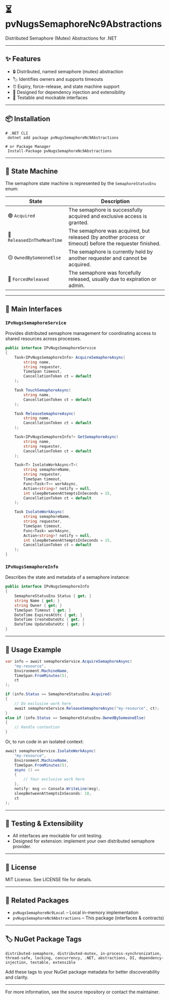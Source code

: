 # ⏳ pvNugsSemaphoreNc9Abstractions

Distributed Semaphore (Mutex) Abstractions for .NET

---

## ✨ Features

- 🔒 Distributed, named semaphore (mutex) abstraction
- 🏷️ Identifies owners and supports timeouts
- ⏰ Expiry, force-release, and state machine support
- 🧩 Designed for dependency injection and extensibility
- 🧪 Testable and mockable interfaces

---

## 📦 Installation

```shell
# .NET CLI
 dotnet add package pvNugsSemaphoreNc9Abstractions

# or Package Manager
 Install-Package pvNugsSemaphoreNc9Abstractions
```

---

## 🚦 State Machine

The semaphore state machine is represented by the `SemaphoreStatusEnu` enum:

| State                  | Description                                                                 |
|------------------------|-----------------------------------------------------------------------------|
| 🟢 `Acquired`          | The semaphore is successfully acquired and exclusive access is granted.      |
| 🔄 `ReleasedInTheMeanTime` | The semaphore was acquired, but released (by another process or timeout) before the requester finished. |
| 🟡 `OwnedBySomeoneElse`| The semaphore is currently held by another requester and cannot be acquired. |
| 🔴 `ForcedReleased`    | The semaphore was forcefully released, usually due to expiration or admin.   |

---

## 🧩 Main Interfaces

### `IPvNugsSemaphoreService`

Provides distributed semaphore management for coordinating access to shared resources across processes.

```csharp
public interface IPvNugsSemaphoreService
{
    Task<IPvNugsSemaphoreInfo> AcquireSemaphoreAsync(
        string name,
        string requester,
        TimeSpan timeout,
        CancellationToken ct = default
    );

    Task TouchSemaphoreAsync(
        string name,
        CancellationToken ct = default
    );

    Task ReleaseSemaphoreAsync(
        string name,
        CancellationToken ct = default
    );

    Task<IPvNugsSemaphoreInfo?> GetSemaphoreAsync(
        string name,
        string requester,
        CancellationToken ct = default
    );

    Task<T> IsolateWorkAsync<T>(
        string semaphoreName,
        string requester,
        TimeSpan timeout,
        Func<Task<T>> workAsync,
        Action<string>? notify = null,
        int sleepBetweenAttemptsInSeconds = 15,
        CancellationToken ct = default
    );

    Task IsolateWorkAsync(
        string semaphoreName,
        string requester,
        TimeSpan timeout,
        Func<Task> workAsync,
        Action<string>? notify = null,
        int sleepBetweenAttemptsInSeconds = 15,
        CancellationToken ct = default
    );
}
```

### `IPvNugsSemaphoreInfo`

Describes the state and metadata of a semaphore instance:

```csharp
public interface IPvNugsSemaphoreInfo
{
    SemaphoreStatusEnu Status { get; }
    string Name { get; }
    string Owner { get; }
    TimeSpan Timeout { get; }
    DateTime ExpiresAtUtc { get; }
    DateTime CreateDateUtc { get; }
    DateTime UpdateDateUtc { get; }
}
```

---

## 📝 Usage Example

```csharp
var info = await semaphoreService.AcquireSemaphoreAsync(
    "my-resource",
    Environment.MachineName,
    TimeSpan.FromMinutes(5),
    ct
);

if (info.Status == SemaphoreStatusEnu.Acquired)
{
    // Do exclusive work here
    await semaphoreService.ReleaseSemaphoreAsync("my-resource", ct);
}
else if (info.Status == SemaphoreStatusEnu.OwnedBySomeoneElse)
{
    // Handle contention
}
```

Or, to run code in an isolated context:

```csharp
await semaphoreService.IsolateWorkAsync(
    "my-resource",
    Environment.MachineName,
    TimeSpan.FromMinutes(5),
    async () =>
    {
        // Your exclusive work here
    },
    notify: msg => Console.WriteLine(msg),
    sleepBetweenAttemptsInSeconds: 10,
    ct
);
```

---

## 🧪 Testing & Extensibility

- All interfaces are mockable for unit testing.
- Designed for extension: implement your own distributed semaphore provider.

---

## 📄 License

MIT License. See LICENSE file for details.

---

## 🔗 Related Packages

- `pvNugsSemaphoreNc9Local` – Local in-memory implementation
- `pvNugsSemaphoreNc9Abstractions` – This package (interfaces & contracts)

---

## 🏷️ NuGet Package Tags

```
distributed-semaphore, distributed-mutex, in-process-synchronization, thread-safe, locking, concurrency, .NET, abstractions, DI, dependency-injection, testable, extensible
```

Add these tags to your NuGet package metadata for better discoverability and clarity.

---

For more information, see the source repository or contact the maintainer.
